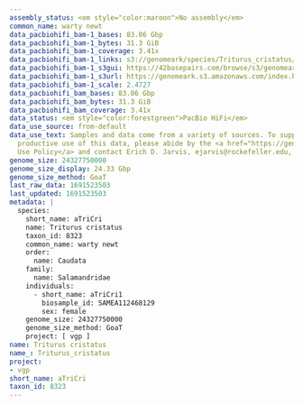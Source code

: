 ```yaml
---
assembly_status: <em style="color:maroon">No assembly</em>
common_name: warty newt
data_pacbiohifi_bam-1_bases: 83.06 Gbp
data_pacbiohifi_bam-1_bytes: 31.3 GiB
data_pacbiohifi_bam-1_coverage: 3.41x
data_pacbiohifi_bam-1_links: s3://genomeark/species/Triturus_cristatus/aTriCri1/genomic_data/pacbio_hifi/<br>
data_pacbiohifi_bam-1_s3gui: https://42basepairs.com/browse/s3/genomeark/species/Triturus_cristatus/aTriCri1/genomic_data/pacbio_hifi/
data_pacbiohifi_bam-1_s3url: https://genomeark.s3.amazonaws.com/index.html?prefix=species/Triturus_cristatus/aTriCri1/genomic_data/pacbio_hifi/
data_pacbiohifi_bam-1_scale: 2.4727
data_pacbiohifi_bam_bases: 83.06 Gbp
data_pacbiohifi_bam_bytes: 31.3 GiB
data_pacbiohifi_bam_coverage: 3.41x
data_status: <em style="color:forestgreen">PacBio HiFi</em>
data_use_source: from-default
data_use_text: Samples and data come from a variety of sources. To support fair and
  productive use of this data, please abide by the <a href="https://genome10k.soe.ucsc.edu/data-use-policies/">Data
  Use Policy</a> and contact Erich D. Jarvis, ejarvis@rockefeller.edu, with any questions.
genome_size: 24327750000
genome_size_display: 24.33 Gbp
genome_size_method: GoaT
last_raw_data: 1691523503
last_updated: 1691523503
metadata: |
  species:
    short_name: aTriCri
    name: Triturus cristatus
    taxon_id: 8323
    common_name: warty newt
    order:
      name: Caudata
    family:
      name: Salamandridae
    individuals:
      - short_name: aTriCri1
        biosample_id: SAMEA112468129
        sex: female
    genome_size: 24327750000
    genome_size_method: GoaT
    project: [ vgp ]
name: Triturus cristatus
name_: Triturus_cristatus
project:
- vgp
short_name: aTriCri
taxon_id: 8323
---
```

